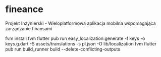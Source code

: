 # fineance

Projekt Inżynierski - Wieloplatformowa aplikacja mobilna wspomagająca zarządzanie finansami

fvm install
fvm flutter pub run easy_localization:generate -f keys -o keys.g.dart -S assets/translations -s pl.json -O lib/localization
fvm flutter pub run build_runner build --delete-conflicting-outputs

